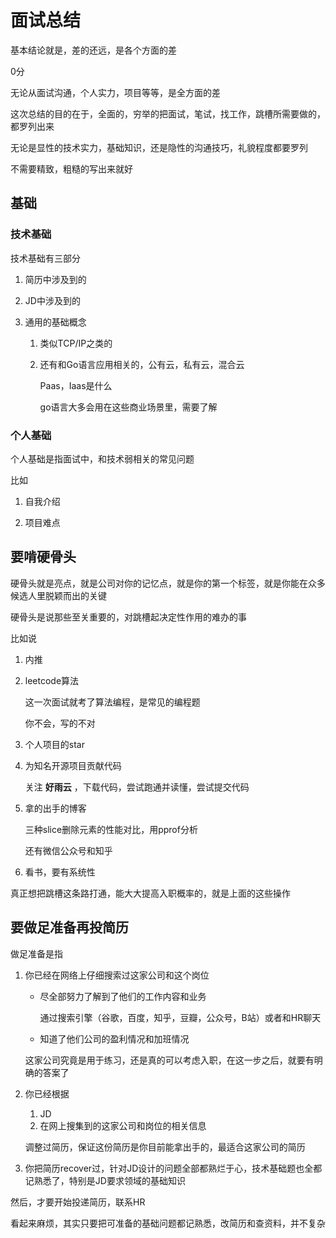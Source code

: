 # 面试总结



基本结论就是，差的还远，是各个方面的差

0分

无论从面试沟通，个人实力，项目等等，是全方面的差

这次总结的目的在于，全面的，穷举的把面试，笔试，找工作，跳槽所需要做的，都罗列出来

无论是显性的技术实力，基础知识，还是隐性的沟通技巧，礼貌程度都要罗列

不需要精致，粗糙的写出来就好



## 基础

### 技术基础

技术基础有三部分

1. 简历中涉及到的

   

2. JD中涉及到的

   

3. 通用的基础概念

   1. 类似TCP/IP之类的

   2. 还有和Go语言应用相关的，公有云，私有云，混合云

      Paas，Iaas是什么

      go语言大多会用在这些商业场景里，需要了解





### 个人基础 

个人基础是指面试中，和技术弱相关的常见问题

比如

1. 自我介绍

   

2. 项目难点



## 要啃硬骨头

硬骨头就是亮点，就是公司对你的记忆点，就是你的第一个标签，就是你能在众多候选人里脱颖而出的关键



硬骨头是说那些至关重要的，对跳槽起决定性作用的难办的事

比如说

1. 内推

   

2. leetcode算法

   这一次面试就考了算法编程，是常见的编程题

   你不会，写的不对

3. 个人项目的star

   

4. 为知名开源项目贡献代码

   关注 **好雨云** ，下载代码，尝试跑通并读懂，尝试提交代码

   

5. 拿的出手的博客

   三种slice删除元素的性能对比，用pprof分析

   还有微信公众号和知乎

   

6. 看书，要有系统性

   

真正想把跳槽这条路打通，能大大提高入职概率的，就是上面的这些操作





## 要做足准备再投简历

做足准备是指

1. 你已经在网络上仔细搜索过这家公司和这个岗位

   + 尽全部努力了解到了他们的工作内容和业务

     通过搜索引擎（谷歌，百度，知乎，豆瓣，公众号，B站）或者和HR聊天

   + 知道了他们公司的盈利情况和加班情况

   这家公司究竟是用于练习，还是真的可以考虑入职，在这一步之后，就要有明确的答案了

   

2. 你已经根据

   1. JD
   2. 在网上搜集到的这家公司和岗位的相关信息

   调整过简历，保证这份简历是你目前能拿出手的，最适合这家公司的简历

   

3. 你把简历recover过，针对JD设计的问题全部都熟烂于心，技术基础题也全都记熟悉了，特别是JD要求领域的基础知识

   

然后，才要开始投递简历，联系HR

看起来麻烦，其实只要把可准备的基础问题都记熟悉，改简历和查资料，并不复杂















































